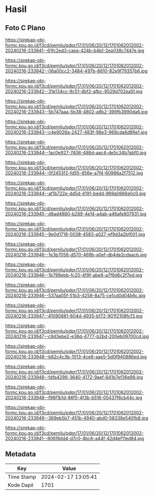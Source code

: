 # Hasil

## Foto C Plano

https://sirekap-obj-formc.kpu.go.id/f3cd/pemilu/pdpr/17/01/06/20/12/1701062012002-20240216-233941--61fc2ed3-caea-424b-b4b1-2ea038c7447e.jpg

https://sirekap-obj-formc.kpu.go.id/f3cd/pemilu/pdpr/17/01/06/20/12/1701062012002-20240216-233942--06a00cc2-3484-497b-8610-82e9f79357b6.jpg

https://sirekap-obj-formc.kpu.go.id/f3cd/pemilu/pdpr/17/01/06/20/12/1701062012002-20240216-233942--31e134cc-9c51-4bf2-afbc-9529d702ea5f.jpg

https://sirekap-obj-formc.kpu.go.id/f3cd/pemilu/pdpr/17/01/06/20/12/1701062012002-20240216-233943--5b747aaa-5b38-4802-a8b2-399fb3990da6.jpg

https://sirekap-obj-formc.kpu.go.id/f3cd/pemilu/pdpr/17/01/06/20/12/1701062012002-20240216-233943--c4e9026a-2427-483f-98e3-969cda6d89e1.jpg

https://sirekap-obj-formc.kpu.go.id/f3cd/pemilu/pdpr/17/01/06/20/12/1701062012002-20240216-233944--1ac0e927-7406-486d-aac4-de5c34b7abf0.jpg

https://sirekap-obj-formc.kpu.go.id/f3cd/pemilu/pdpr/17/01/06/20/12/1701062012002-20240216-233944--0f2453f2-fd55-456e-a7f4-60986a2f7512.jpg

https://sirekap-obj-formc.kpu.go.id/f3cd/pemilu/pdpr/17/01/06/20/12/1701062012002-20240216-233944--af1b722e-dd5d-4191-bedd-969a0666e0c0.jpg

https://sirekap-obj-formc.kpu.go.id/f3cd/pemilu/pdpr/17/01/06/20/12/1701062012002-20240216-233945--d6ad4880-b289-4e14-a4ab-a46afe807931.jpg

https://sirekap-obj-formc.kpu.go.id/f3cd/pemilu/pdpr/17/01/06/20/12/1701062012002-20240216-233945--9e0d1718-0038-4583-a027-ef9d3a2bf001.jpg

https://sirekap-obj-formc.kpu.go.id/f3cd/pemilu/pdpr/17/01/06/20/12/1701062012002-20240216-233946--1e3b7056-d570-469b-a0ef-db4de2cdaacb.jpg

https://sirekap-obj-formc.kpu.go.id/f3cd/pemilu/pdpr/17/01/06/20/12/1701062012002-20240216-233946--1b799ebb-fc20-4f9f-abe8-a7f9d6c2f7ed.jpg

https://sirekap-obj-formc.kpu.go.id/f3cd/pemilu/pdpr/17/01/06/20/12/1701062012002-20240216-233946--537aa05f-51b3-4258-8a75-ce1cd0d04b6c.jpg

https://sirekap-obj-formc.kpu.go.id/f3cd/pemilu/pdpr/17/01/06/20/12/1701062012002-20240216-233947--41090881-604d-4935-b172-901f2108fcf3.jpg

https://sirekap-obj-formc.kpu.go.id/f3cd/pemilu/pdpr/17/01/06/20/12/1701062012002-20240216-233947--c9d3ebe2-e36d-4777-b2bd-200eb09700cd.jpg

https://sirekap-obj-formc.kpu.go.id/f3cd/pemilu/pdpr/17/01/06/20/12/1701062012002-20240216-233948--b62c4c3b-1013-4ce9-aae5-5d0f940886ed.jpg

https://sirekap-obj-formc.kpu.go.id/f3cd/pemilu/pdpr/17/01/06/20/12/1701062012002-20240216-233948--fdfa4298-3640-4172-9aef-841b7ef36e99.jpg

https://sirekap-obj-formc.kpu.go.id/f3cd/pemilu/pdpr/17/01/06/20/12/1701062012002-20240216-233948--f96f1b1d-86f5-4f3b-b516-05437f6cb44c.jpg

https://sirekap-obj-formc.kpu.go.id/f3cd/pemilu/pdpr/17/01/06/20/12/1701062012002-20240216-233949--369eb5b7-451b-4940-abd0-58339e540fb8.jpg

https://sirekap-obj-formc.kpu.go.id/f3cd/pemilu/pdpr/17/01/06/20/12/1701062012002-20240216-233941--806f8dd4-d7c0-4bc6-a44f-42d4ef11ed84.jpg


## Metadata

| Key        | Value               |
| ---------- | ------------------- |
| Time Stamp | 2024-02-17 13:05:41 |
| Kode Dapil | 1701                |



